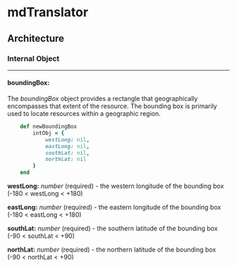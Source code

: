 # mdTranslator

## Architecture

### Internal Object
---
#### boundingBox:

The *boundingBox* object provides a rectangle that geographically encompasses that extent of the resource. The bounding box is primarily used to locate resources within a geographic region.

````ruby
    def newBoundingBox
        intObj = {
            westLong: nil,
            eastLong: nil,
            southLat: nil,
            northLat: nil
        }
    end
````

__westLong:__ *number* (required) - the western longitude of the bounding box (-180 < westLong < +180)

__eastLong:__ *number* (required) - the eastern longitude of the bounding box (-180 < eastLong < +180)

__southLat:__ *number* (required) - the southern latitude of the bounding box (-90 < southLat < +90)

__northLat:__ *number* (required) - the northern latitude of the bounding box (-90 < northLat < +90)
